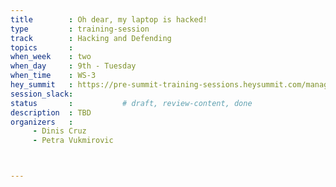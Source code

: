 ```yaml
---
title        : Oh dear, my laptop is hacked!
type         : training-session
track        : Hacking and Defending
topics       :
when_week    : two
when_day     : 9th - Tuesday
when_time    : WS-3
hey_summit   : https://pre-summit-training-sessions.heysummit.com/manage/content/talks/
session_slack:
status       :           # draft, review-content, done
description  : TBD
organizers   : 
     - Dinis Cruz 
     - Petra Vukmirovic



---
```

